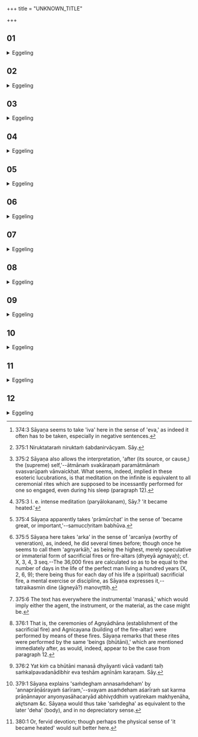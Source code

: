 +++
title = "UNKNOWN_TITLE"

+++


##  01
<details><summary>Eggeling</summary>

1. Verily, in the beginning this (universe) was, as it were [^egg_741], neither non-existent nor existent; in

[^egg_741]: 374:3 Sāyaṇa seems to take 'iva' here in the sense of 'eva,' as indeed it often has to be taken, especially in negative sentences.

the beginning this (universe), indeed, as it were, existed and did not exist: there was then only that Mind.
</details>

##  02
<details><summary>Eggeling</summary>

2. Wherefore it has been said by the R̥shi (R̥g-veda X, 129, 1), 'There was then neither the non-existent nor the existent;' for Mind was, as it were, neither existent nor non-existent.
</details>

##  03
<details><summary>Eggeling</summary>

3. This Mind, when created, wished to become manifest,--more defined [^egg_742], more substantial: it sought after a self (body) [^egg_743]. It practised austerity [^egg_744]: it acquired consistency [^egg_745]. It then beheld thirty-six thousand Arka-fires [^egg_746] of its own self, composed of mind, built up of mind: mentally [^egg_747] alone they were established (on sacrificial hearths) and mentally

[^egg_742]: 375:1 Niruktataraṁ niruktaṁ śabdanirvācyam. Sāy.

[^egg_743]: 375:2 Sāyaṇa also allows the interpretation, 'after (its source, or cause,) the (supreme) self,'--ātmānaṁ svakāraṇaṁ paramātmānaṁ svasvarūpaṁ vānvaickḥat. What seems, indeed, implied in these esoteric lucubrations, is that meditation on the infinite is equivalent to all ceremonial rites which are supposed to be incessantly performed for one so engaged, even during his sleep (paragraph 12).

[^egg_744]: 375:3 I. e. intense meditation (paryālokanam), Sāy.? 'it became heated.'

[^egg_745]: 375:4 Sāyaṇa apparently takes 'prāmūrcḥat' in the sense of 'became great, or important,'--samuccḥritam babhūva.

[^egg_746]: 375:5 Sāyaṇa here takes 'arka' in the sense of 'arcanīya (worthy of veneration), as, indeed, he did several times before; though once he seems to call them 'agnyarkāḥ,' as being the highest, merely speculative or immaterial form of sacrificial fires or fire-altars (dhyeyā agnayaḥ); cf. X, 3, 4, 3 seq.--The 36,000 fires are calculated so as to be equal to the number of days in the life of the perfect man living a hundred years (X, 2, 6, 9); there being thus for each day of his life a (spiritual) sacrificial fire, a mental exercise or discipline, as Sāyaṇa expresses it,--tatraikasmin dine (āgneyā?) manovr̥ttiḥ.

[^egg_747]: 375:6 The text has everywhere the instrumental 'manasā,' which would imply either the agent, the instrument, or the material, as the case might be.

built up [^egg_748]; mentally the cups (of Soma) were drawn thereat mentally they chanted, and mentally they recited on (near) them,--whatever rite is performed at the sacrifice, whatever sacrificial rite there is, that was performed mentally only, as a mental performance, on those (fires or fire-altars) composed of mind, and built up of mind. And whatever it is that (living) beings here conceive in their mind that was done regarding those (mental Agnis [^egg_749]):--they establish them (on the hearths) and build them up (as fire-altars); they draw the cups for them; they chant on (near) them and recite hymns on them,--of that extent was the development of Mind, of that extent its creation,--so great is Mind: thirty-six thousand Arka-fires; and each of these as great as that former (fire-altar) was.

[^egg_748]: 376:1 That is, the ceremonies of Agnyādhāna (establishment of the sacrificial fire) and Agnicayana (building of the fire-altar) were performed by means of these fires. Sāyaṇa remarks that these rites were performed by the same 'beings (bhūtāni),' which are mentioned immediately after, as would, indeed, appear to be the case from paragraph 12.

[^egg_749]: 376:2 Yat kiṁ ca bhūtāni manasā dhyāyanti vācā vadanti taiḥ saṁkalpavadanādibhir eva teshām agnīnām karaṇam. Sāy.
</details>

##  04
<details><summary>Eggeling</summary>

4. That Mind created Speech. This Speech, when created, wished to become manifest,--more defined, more substantial: it sought after a self. It practised austerity: it acquired consistency. It beheld thirty-six thousand Arka-fires of its own self, composed of speech, built up of speech: with speech they were established, and with speech built up; with speech the cups were drawn thereat; with speech they chanted, and with speech they recited on them--whatever rite is performed at the sacrifice, whatever sacrificial rite there is, that was

performed by speech alone, as a vocal performance, on those (fires) composed of speech, and built up of speech. And whatever beings here speak by speech that was done regarding those (fires): they establish them and build them up; they draw the cups for them; they chant on them and recite hymns on them,--of that extent was the development of Speech, of that extent its creation,--so great is Speech: thirty-six thousand Arka-fires; and each of these as great as that former (fire-altar) was.
</details>

##  05
<details><summary>Eggeling</summary>

5. That Speech created the Breath. This Breath, when created, wished to become manifest,--more defined, more substantial: it sought after a self It practised austerity: it acquired consistency. It beheld thirty-six thousand Arka-fires of its own self, composed of breath, built up of breath: with breath they were established, and with breath built up; with breath the cups were drawn thereat; with breath they chanted and with breath they recited on them,--whatever rite is performed at the sacrifice, whatever sacrificial rite there is, that was performed by breath alone, as a breathing-performance, on those (fires) composed of breath, and built up of breath. And whatever beings here breathe with breath that was done regarding those (fires):--they establish them, and build them up; they draw the cups for them; they chant on them and recite hymns on them,--of that extent was the development of Breath, of that extent was its creation,--so great is Breath: thirty-six thousand Arka-fires; and each of these as great as that former (fire-altar) was.
</details>

##  06
<details><summary>Eggeling</summary>

6. That Breath created the Eye. This Eye, when created, wished to become manifest,--more

defined, more substantial: it sought after a self. It practised austerity: it acquired consistency. It beheld thirty-six thousand Arka-fires of its own self, composed of the eye, built up of the eye: by means of the eye they were established, and by means of the eye built up; by the eye the cups were drawn thereat; by means of the eye they chanted and recited hymns on them,--whatever rite is performed as the sacrifice, whatever sacrificial rite there is, that was performed by the eye alone, as an eye-performance, on those (fires) composed of eye, and built up of the eye. And whatever beings here see with the eye that was done regarding those (fires):they establish them and build them up; they draw the cups for them; they chant on them and recite hymns on them,--of that extent was the development of the Eye, of that extent its creation,--so great is the Eye: thirty-six thousand Arka-fires; and each of these as great as that former (fire-altar) was.
</details>

##  07
<details><summary>Eggeling</summary>

7. That Eye created the Ear. This Ear, when created, wished to become manifest,--more defined, more substantial: it sought after a self. It practised austerity: it acquired consistency. It beheld thirty-six thousand Arka-fires of its own self, composed of the ear, built up of the ear: by means of the ear they were established, and by means of the ear built up; by the ear the cups were drawn thereat; by means of the ear they chanted and recited hymns on them,--whatever rite is performed at the sacrifice, whatever sacrificial rite there is, that was performed by the ear alone, as an ear-performance, on those (fires) composed of ear, and built up of the ear. And whatever beings here hear with the ear

that was done regarding those (fires):--they establish them and build, them up; they draw the cups for them; they chant on them and recite hymns on them,--of that extent was the development of the Ear, of that extent its creation,--so great is the Ear: thirty-six thousand Arka-fires; and each of these as great as that former (fire-altar) was.
</details>

##  08
<details><summary>Eggeling</summary>

8. That Ear created Work, and this condensed itself into the vital airs, into this compound, this composition of food [^egg_750]; for incomplete is work without the vital airs, and incomplete are the vital airs without work.

[^egg_750]: 379:1 Sāyaṇa explains 'saṁdegham annasaṁdeham' by 'annaprāṇāśrayaṁ śarīram,'--svayam asaṁdeham aśarīraṁ sat karma prāṇānnayor anyonyasāhacaryād abhivr̥ddhiṁ vyatirekam makhyenāha, akr̥tsnam &c. Sāyaṇa would thus take 'saṁdegha' as equivalent to the later 'deha' (body), and in no depreciatory sense.
</details>

##  09
<details><summary>Eggeling</summary>

9. This Work, when created, wished to become manifest,--more defined, more substantial: it sought after a self. It practised austerity: it acquired consistency. It beheld thirty-six thousand Arka-fires of its own self, composed of work, built up of (or by) work: by work they were established, and by work built up; by work the cups were drawn thereat; by work they chanted and recited hymns on them,--whatever rite is performed at the sacrifice, whatever sacrificial rite there is, that was performed by work alone, as a work-performance, on those (fires) composed of work, and built up of work. And whatever beings here work by work that was done regarding those (fires);--they establish them and build them up; they draw the cups for them; they chant on them and recite hymns on them,--of that extent was the development of Work, of that

extent its creation,--so great is Work: thirty-six thousand Arka-fires; and each of these as great as that former (fire-altar) was.
</details>

##  10
<details><summary>Eggeling</summary>

10. That Work created the Fire,--Fire, doubtless, is more manifest than Work, for by work (sacrificial performance) they produce it, and by work they kindle it.
</details>

##  11
<details><summary>Eggeling</summary>

11. This Fire, when created, wished to become manifest,--more defined, more substantial: it sought after a self. It practised austerity [^egg_751]: it acquired consistency. It beheld thirty-six thousand Arka-fires of its own self, composed of fire, built up of fire: with fire they were established, and with fire built up; with fire the cups were drawn thereat; with fire they chanted and recited hymns on them;--whatever rite is performed at the sacrifice, whatever sacrificial rite there is, that was performed with fire alone, as a fire-performance, on those (fires) composed of fire, and built up of fire. And whatever fire beings here kindle that was done regarding those (fires):--they establish them and build them up; they draw the cups for them; they chant on them and recite hymns on them,--of that extent was the development of Fire, of that extent its creation,--so great is Fire: thirty-six thousand Arka-fires; and each of these as great as that former (fire-altar) was.

[^egg_751]: 380:1 Or, fervid devotion; though perhaps the physical sense of 'it became heated' would suit better here.
</details>

##  12
<details><summary>Eggeling</summary>

12. These fires (altars), in truth, are knowledge-built; and all beings at all times build them for him who knows this, even whilst he is asleep: by knowledge alone these fires (altars) are indeed built for him who knows this.
</details>